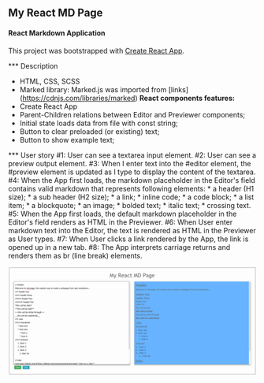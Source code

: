 ## My React MD Page
#### React Markdown Application

This project was bootstrapped with [Create React App](https://github.com/facebookincubator/create-react-app).

*** Description

* HTML, CSS, SCSS
* Marked library: Marked.js was imported from [links] (https://cdnjs.com/libraries/marked)
**React components features:**
* Create React App
* Parent-Children relations between Editor and Previewer components;
* Initial state loads data from file with const string;
* Button to clear preloaded (or existing) text;
* Button to show example text;

*** User story
#1: User can see a textarea input element.
#2: User can see a preview output element.
#3: When I enter text into the #editor element, the #preview element is updated as I type to display the content of the textarea.
#4: When the App first loads, the markdown placeholder in the Editor's field  contains valid markdown that represents following elements:
    * a header (H1 size);
    * a sub header (H2 size);
    * a link;
    * inline code;
    * a code block;
    * a list item;
    * a blockquote;
    * an image;
    * bolded text;
    * italic text;
    * crossing text.    
#5: When the App first loads, the default markdown placeholder in the Editor's field renders as HTML in the Previewer.
#6: When User enter markdown text into the Editor, the text is rendered as HTML in the Previewer as User types.
#7: When User clicks a link rendered by the App, the link is opened up in a new tab.
#8: The App interprets carriage returns and renders them as br (line break) elements.

![Jest watch mode](https://raw.githubusercontent.com/vickochetkov/my-md-page/master/img/11.gif)
